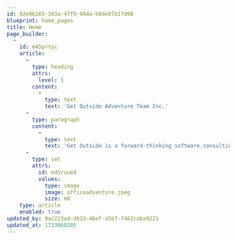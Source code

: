 ```yaml
---
id: 02e0b165-363a-47f9-94da-b0de07b17d98
blueprint: home_pages
title: Home
page_builder:
  -
    id: m45prtyc
    article:
      -
        type: heading
        attrs:
          level: 1
        content:
          -
            type: text
            text: 'Get Outside Adventure Team Inc.'
      -
        type: paragraph
        content:
          -
            type: text
            text: 'Get Outside is a forward-thinking software consulting company based in British Columbia that blends technological expertise with environmental stewardship. As a certified benefit company under BC law, we combine their core business of delivering custom software solutions with a passionate commitment to promoting responsible outdoor recreation across the province. While helping clients navigate their digital transformation journeys, Get Outside contributes and supports individuals and non-profits advocating for sustainable practices. Our unique dual mission allows them to leverage their technical capabilities to build tools and platforms that encourage sustainable trail use, wildlife awareness, and proper outdoor etiquette, all while maintaining their reputation as a reliable software development partner for businesses across various sectors.'
      -
        type: set
        attrs:
          id: m45ruued
          values:
            type: image
            image: officeadventure.jpeg
            size: md
    type: article
    enabled: true
updated_by: 9ac223ad-d633-46ef-a5b7-f482caba9221
updated_at: 1733068205
---
```

